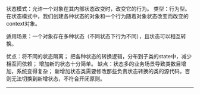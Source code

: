 状态模式：允许一个对象在其内部状态改变时，改变它的行为。
类型：行为型。在状态模式中，我们创建各种状态的对象和一个行为随着对象状态改变而改变的context对象。

适用场景：一个对象存在多种状态（不同状态下行为不同），且状态可以相互转换。

优点：将不同的状态隔离；
     把各种状态的转换逻辑，分布到子类的state中，减少相互间依赖；
     增加新的状态十分简单。
缺点：状态多的业务场景导致类数目增加，系统变得复杂；
      新增加状态类需要修改那些负责状态转换的类的源代码，否则无法切换到新增状态，不符合开闭原则。

------------------------------------------------------------------------------------------------------------------------